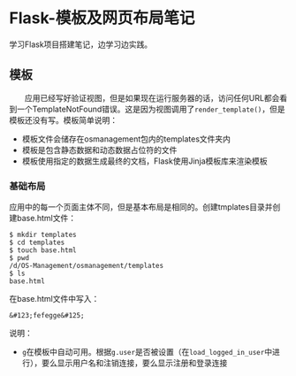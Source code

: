 # Flask-模板及网页布局笔记
学习Flask项目搭建笔记，边学习边实践。
## 模板
&#8195;&#8195;应用已经写好验证视图，但是如果现在运行服务器的话，访问任何URL都会看到一个TemplateNotFound错误。这是因为视图调用了`render_template()`，但是模板还没有写。模板简单说明：
- 模板文件会储存在osmanagement包内的templates文件夹内
- 模板是包含静态数据和动态数据占位符的文件
- 模板使用指定的数据生成最终的文档，Flask使用Jinja模板库来渲染模板

### 基础布局
应用中的每一个页面主体不同，但是基本布局是相同的。创建tmplates目录并创建base.html文件：
```
$ mkdir templates
$ cd templates
$ touch base.html
$ pwd
/d/OS-Management/osmanagement/templates
$ ls
base.html
```
在base.html文件中写入：  
```
&#123;fefegge&#125;
```

说明：
- `g`在模板中自动可用。根据`g.user`是否被设置（在`load_logged_in_user`中进行），要么显示用户名和注销连接，要么显示注册和登录连接


